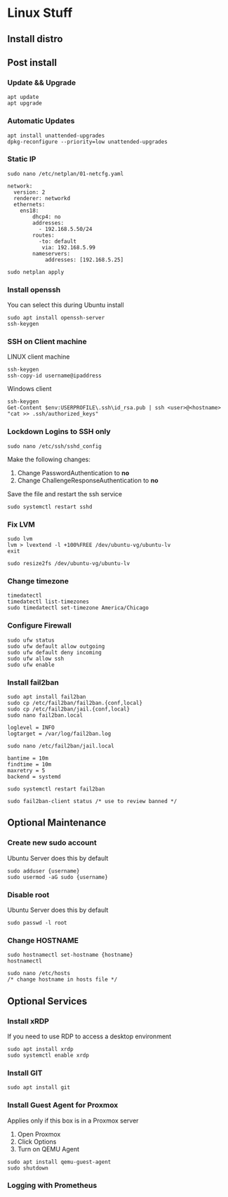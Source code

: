 # Linux Stuff

## Install distro

## Post install

### Update && Upgrade
```
apt update
apt upgrade
```

### Automatic Updates
```
apt install unattended-upgrades
dpkg-reconfigure --priority=low unattended-upgrades
```

### Static IP
```
sudo nano /etc/netplan/01-netcfg.yaml

network:
  version: 2
  renderer: networkd
  ethernets:
    ens18:
        dhcp4: no
        addresses:
          - 192.168.5.50/24
        routes: 
          -to: default
           via: 192.168.5.99
        nameservers:
            addresses: [192.168.5.25]

sudo netplan apply
```

### Install openssh
You can select this during Ubuntu install
```
sudo apt install openssh-server
ssh-keygen
```

### SSH on Client machine
LINUX client machine
```
ssh-keygen
ssh-copy-id username@ipaddress
```
Windows client
```
ssh-keygen
Get-Content $env:USERPROFILE\.ssh\id_rsa.pub | ssh <user>@<hostname> "cat >> .ssh/authorized_keys"
```

### Lockdown Logins to SSH only
```
sudo nano /etc/ssh/sshd_config
```

Make the following changes:
1. Change PasswordAuthentication to **no**
2. Change ChallengeResponseAuthentication to **no**

Save the file and restart the ssh service
```
sudo systemctl restart sshd
```

### Fix LVM
```
sudo lvm
lvm > lvextend -l +100%FREE /dev/ubuntu-vg/ubuntu-lv
exit

sudo resize2fs /dev/ubuntu-vg/ubuntu-lv
```

### Change timezone
```
timedatectl
timedatectl list-timezones
sudo timedatectl set-timezone America/Chicago
```

### Configure Firewall
```
sudo ufw status
sudo ufw default allow outgoing
sudo ufw default deny incoming
sudo ufw allow ssh
sudo ufw enable
```

### Install fail2ban
```
sudo apt install fail2ban
sudo cp /etc/fail2ban/fail2ban.{conf,local}
sudo cp /etc/fail2ban/jail.{conf,local}
sudo nano fail2ban.local

loglevel = INFO
logtarget = /var/log/fail2ban.log

sudo nano /etc/fail2ban/jail.local

bantime = 10m
findtime = 10m
maxretry = 5
backend = systemd

sudo systemctl restart fail2ban

sudo fail2ban-client status /* use to review banned */
```

## Optional Maintenance

### Create new sudo account
Ubuntu Server does this by default
```
sudo adduser {username}
sudo usermod -aG sudo {username}
```

### Disable root
Ubuntu Server does this by default
```
sudo passwd -l root
```

### Change HOSTNAME
```
sudo hostnamectl set-hostname {hostname}
hostnamectl

sudo nano /etc/hosts
/* change hostname in hosts file */
```

## Optional Services

### Install xRDP
If you need to use RDP to access a desktop environment
```
sudo apt install xrdp
sudo systemctl enable xrdp
```

### Install GIT
```
sudo apt install git
```

### Install Guest Agent for Proxmox
Applies only if this box is in a Proxmox server

1. Open Proxmox
2. Click Options
3. Turn on QEMU Agent

```
sudo apt install qemu-guest-agent
sudo shutdown 
```

### Logging with Prometheus
